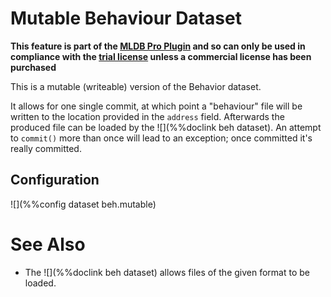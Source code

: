 # Mutable Behaviour Dataset

**This feature is part of the [MLDB Pro Plugin](../../../../doc/builtin/ProPlugin.md) and so can only be used in compliance with the [trial license](../../../../doc/builtin/licenses.md) unless a commercial license has been purchased**

This is a mutable (writeable) version of the Behavior dataset.

It allows for one single commit, at which point a "behaviour" file will
be written to the location provided in the `address` field.  Afterwards
the produced file can be loaded by the ![](%%doclink beh dataset).  An
attempt to `commit()` more than once will lead to an exception; once
committed it's really committed.

## Configuration

![](%%config dataset beh.mutable)

# See Also

* The ![](%%doclink beh dataset) allows files
  of the given format to be loaded.

